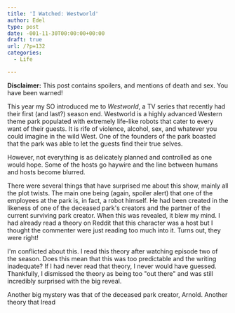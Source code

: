 ```yaml
---
title: 'I Watched: Westworld'
author: Edel
type: post
date: -001-11-30T00:00:00+00:00
draft: true
url: /?p=132
categories:
  - Life

---
```

**Disclaimer:** This post contains spoilers, and mentions of death and sex. You have been warned!

This year my SO introduced me to _Westworld_, a TV series that recently had their first (and last?) season end. Westworld is a highly advanced Western theme park populated with extremely life-like robots that cater to every want of their guests. It is rife of violence, alcohol, sex, and whatever you could imagine in the wild West. One of the founders of the park boasted that the park was able to let the guests find their true selves.

However, not everything is as delicately planned and controlled as one would hope. Some of the hosts go haywire and the line between humans and hosts become blurred.

There were several things that have surprised me about this show, mainly all the plot twists. The main one being (again, spoiler alert) that one of the employees at the park is, in fact, a robot himself. He had been created in the likeness of one of the deceased park's creators and the partner of the current surviving park creator. When this was revealed, it blew my mind. I had already read a theory on Reddit that this character was a host but I thought the commenter were just reading too much into it. Turns out, they were right!

I'm conflicted about this. I read this theory after watching episode two of the season. Does this mean that this was too predictable and the writing inadequate? If I had never read that theory, I never would have guessed. Thankfully, I dismissed the theory as being too "out there" and was still incredibly surprised with the big reveal.

Another big mystery was that of the deceased park creator, Arnold. Another theory that Iread